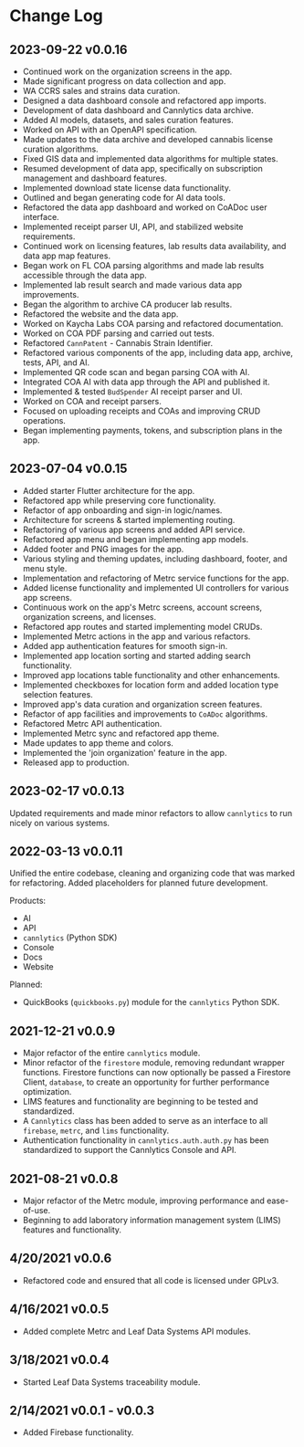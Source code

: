 # Change Log

## 2023-09-22 v0.0.16

- Continued work on the organization screens in the app.
- Made significant progress on data collection and app.
- WA CCRS sales and strains data curation.
- Designed a data dashboard console and refactored app imports.
- Development of data dashboard and Cannlytics data archive.
- Added AI models, datasets, and sales curation features.
- Worked on API with an OpenAPI specification.
- Made updates to the data archive and developed cannabis license curation algorithms.
- Fixed GIS data and implemented data algorithms for multiple states.
- Resumed development of data app, specifically on subscription management and dashboard features.
- Implemented download state license data functionality.
- Outlined and began generating code for AI data tools.
- Refactored the data app dashboard and worked on CoADoc user interface.
- Implemented receipt parser UI, API, and stabilized website requirements.
- Continued work on licensing features, lab results data availability, and data app map features.
- Began work on FL COA parsing algorithms and made lab results accessible through the data app.
- Implemented lab result search and made various data app improvements.
- Began the algorithm to archive CA producer lab results.
- Refactored the website and the data app.
- Worked on Kaycha Labs COA parsing and refactored documentation.
- Worked on COA PDF parsing and carried out tests.
- Refactored `CannPatent` - Cannabis Strain Identifier.
- Refactored various components of the app, including data app, archive, tests, API, and AI.
- Implemented QR code scan and began parsing COA with AI.
- Integrated COA AI with data app through the API and published it.
- Implemented & tested `BudSpender` AI receipt parser and UI.
- Worked on COA and receipt parsers.
- Focused on uploading receipts and COAs and improving CRUD operations.
- Began implementing payments, tokens, and subscription plans in the app.

## 2023-07-04 v0.0.15

- Added starter Flutter architecture for the app.
- Refactored app while preserving core functionality.
- Refactor of app onboarding and sign-in logic/names.
- Architecture for screens & started implementing routing.
- Refactoring of various app screens and added API service.
- Refactored app menu and began implementing app models.
- Added footer and PNG images for the app.
- Various styling and theming updates, including dashboard, footer, and menu style.
- Implementation and refactoring of Metrc service functions for the app.
- Added license functionality and implemented UI controllers for various app screens.
- Continuous work on the app's Metrc screens, account screens, organization screens, and licenses.
- Refactored app routes and started implementing model CRUDs.
- Implemented Metrc actions in the app and various refactors.
- Added app authentication features for smooth sign-in.
- Implemented app location sorting and started adding search functionality.
- Improved app locations table functionality and other enhancements.
- Implemented checkboxes for location form and added location type selection features.
- Improved app's data curation and organization screen features.
- Refactor of app facilities and improvements to `CoADoc` algorithms.
- Refactored Metrc API authentication.
- Implemented Metrc sync and refactored app theme.
- Made updates to app theme and colors.
- Implemented the 'join organization' feature in the app.
- Released app to production.

## 2023-02-17 v0.0.13

Updated requirements and made minor refactors to allow `cannlytics` to run nicely on various systems.

## 2022-03-13 v0.0.11

Unified the entire codebase, cleaning and organizing code that was marked for refactoring. Added placeholders for planned future development.

Products:

- AI
- API
- `cannlytics` (Python SDK)
- Console
- Docs
- Website

Planned:

- QuickBooks (`quickbooks.py`) module for the `cannlytics` Python SDK.

## 2021-12-21 v0.0.9

- Major refactor of the entire `cannlytics` module.
- Minor refactor of the `firestore` module, removing redundant wrapper functions. Firestore functions can now optionally be passed a Firestore Client, `database`, to create an opportunity for further performance optimization.
- LIMS features and functionality are beginning to be tested and standardized.
- A `Cannlytics` class has been added to serve as an interface to all `firebase`, `metrc`, and `lims` functionality.
- Authentication functionality in `cannlytics.auth.auth.py` has been standardized to support the Cannlytics Console and API.

## 2021-08-21 v0.0.8

- Major refactor of the Metrc module, improving performance and ease-of-use.
- Beginning to add laboratory information management system (LIMS) features and functionality.

## 4/20/2021 v0.0.6

- Refactored code and ensured that all code is licensed under GPLv3.

## 4/16/2021 v0.0.5

- Added complete Metrc and Leaf Data Systems API modules.

## 3/18/2021 v0.0.4

- Started Leaf Data Systems traceability module.

## 2/14/2021 v0.0.1 - v0.0.3

- Added Firebase functionality.
